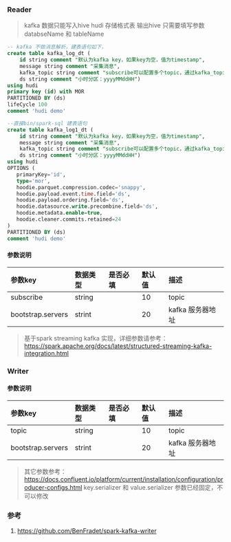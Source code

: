 ### Reader

> kafka 数据只能写入hive hudi 存储格式表
> 输出hive 只需要填写参数 databseName 和 tableName

```sql
-- kafka 不做消息解析，建表语句如下，
create table kafka_log_dt (
    id string comment "默认为kafka key，如果key为空，值为timestamp",
    message string comment "采集消息",
    kafka_topic string comment "subscribe可以配置多个topic，通过kafka_topic分区消息",
    ds string comment "小时分区：yyyyMMddHH")
using hudi  
primary key (id) with MOR 
PARTITIONED BY (ds)
lifeCycle 100
comment 'hudi demo'

--直接bin/spark-sql 建表语句
create table kafka_log1_dt (
    id string comment "默认为kafka key，如果key为空，值为timestamp",
    message string comment "采集消息",
    kafka_topic string comment "subscribe可以配置多个topic，通过kafka_topic分区消息",
    ds string comment "小时分区：yyyyMMddHH")
using hudi    
OPTIONS (
   primaryKey='id',
   type='mor',
   hoodie.parquet.compression.codec='snappy',
   hoodie.payload.event.time.field='ds',
   hoodie.payload.ordering.field='ds',
   hoodie.datasource.write.precombine.field='ds',
   hoodie.metadata.enable=true,
   hoodie.cleaner.commits.retained=24
)
PARTITIONED BY (ds)
comment 'hudi demo'
```

#### 参数说明

| 参数key    | 数据类型    | 是否必填  | 默认值    | 描述                                                                         |
|:---------|:--------| :-----   | :------  |:---------------------------------------------------------------------------|
| subscribe    | string  |          | 10       | topic                                                                      |
| bootstrap.servers | strint  |          | 20       | kafka 服务器地址                                                                |

> 基于spark streaming kafka 实现，详细参数请参考：https://spark.apache.org/docs/latest/structured-streaming-kafka-integration.html

### Writer

#### 参数说明

| 参数key    | 数据类型    | 是否必填  | 默认值    | 描述                                                                         |
|:---------|:--------| :-----   | :------  |:---------------------------------------------------------------------------|
| topic    | string  |          | 10       | topic                                                                      |
| bootstrap.servers | strint  |          | 20       | kafka 服务器地址                                                                |

> 其它参数参考：https://docs.confluent.io/platform/current/installation/configuration/producer-configs.html
> key.serializer 和 value.serializer 参数已经固定，不可以修改


### 参考

1. https://github.com/BenFradet/spark-kafka-writer

